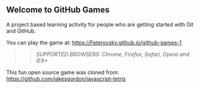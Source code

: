 ## Welcome to GitHub Games

A project based learning activity for people who are getting started with Git and GitHub.

You can play the game at: https://Feterovsky.github.io/github-games-1

>> _*SUPPORTED BROWSERS*: Chrome, Firefox, Safari, Opera and IE9+_

This fun open source game was cloned from: https://github.com/jakesgordon/javascript-tetris
